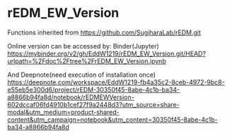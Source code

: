 # rEDM_EW_Version
Functions inherited from https://github.com/SugiharaLab/rEDM.git

Online version can be accessed by: 
Binder(Jupyter)
https://mybinder.org/v2/gh/EddW1219/rEDM_EW_Version.git/HEAD?urlpath=%2Fdoc%2Ftree%2FrEDM_EW_Version.ipynb

And Deepnote(need execution of installation once)
https://deepnote.com/workspace/EddW1219-fb4a35c2-8ceb-4972-9bc8-e55eb5e300d6/project/rEDM-30350f45-8abe-4c1b-ba34-a8866b94fa8d/notebook/rEDMEWVersion-602dccaf06fd4910b1cef27f9a2448d3?utm_source=share-modal&utm_medium=product-shared-content&utm_campaign=notebook&utm_content=30350f45-8abe-4c1b-ba34-a8866b94fa8d
